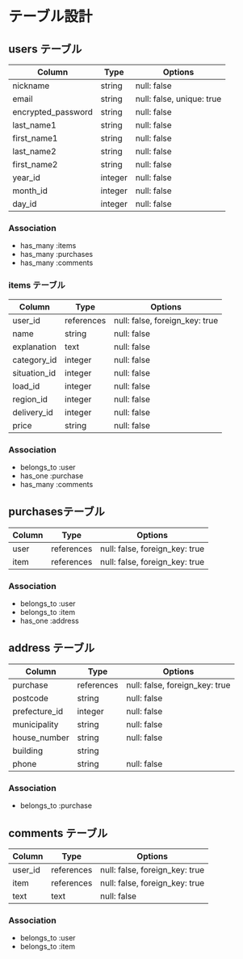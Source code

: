 
# テーブル設計

## users テーブル

| Column             | Type     | Options                   |
| ------------------ | -------- | ------------------------- |
| nickname           | string   | null: false               |
| email              | string   | null: false, unique: true |
| encrypted_password | string   | null: false               |
| last_name1         | string   | null: false               |
| first_name1        | string   | null: false               |
| last_name2         | string   | null: false               |
| first_name2        | string   | null: false               |
| year_id            | integer  | null: false               |
| month_id           | integer  | null: false               |
| day_id             | integer  | null: false               |

### Association

- has_many :items
- has_many :purchases
- has_many :comments


### items テーブル

| Column           | Type       | Options                        |
| ---------------- | ---------- | ------------------------------ |
| user_id          | references | null: false, foreign_key: true |
| name             | string     | null: false                    |
| explanation      | text       | null: false                    |
| category_id      | integer    | null: false                    |
| situation_id     | integer    | null: false                    |
| load_id          | integer    | null: false                    |
| region_id        | integer    | null: false                    |
| delivery_id      | integer    | null: false                    |
| price            | string     | null: false                    |

### Association

- belongs_to :user
- has_one :purchase
- has_many :comments

##  purchasesテーブル

| Column       | Type       | Options                        |
| -------------| ---------- | ------------------------------ |
| user         | references | null: false, foreign_key: true |
| item         | references | null: false, foreign_key: true |

### Association

- belongs_to :user
- belongs_to :item
- has_one :address

## address テーブル

| Column             | Type       | Options                        |
| ------------------ | ---------- | ------------------------------ |
| purchase           | references | null: false, foreign_key: true |
| postcode           | string     | null: false                    |
| prefecture_id      | integer    | null: false                    |
| municipality       | string     | null: false                    |
| house_number       | string     | null: false                    |
| building           | string     |                                |
| phone              | string     | null: false                    |

### Association

- belongs_to :purchase

## comments テーブル

| Column       | Type       | Options                        |
| ------------ | ---------- | ------------------------------ |
| user_id      | references | null: false, foreign_key: true |
| item         | references | null: false, foreign_key: true |
| text         | text       | null: false                    |

### Association

- belongs_to :user
- belongs_to :item
